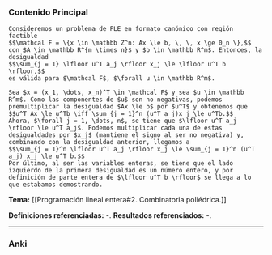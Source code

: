 ### Contenido Principal

```ad-theorem
Consideremos un problema de PLE en formato canónico con región factible
$$\mathcal F = \{x \in \mathbb Z^n: Ax \le b, \, \, x \ge 0_n \},$$
con $A \in \mathbb R^{m \times n}$ y $b \in \mathbb R^m$. Entonces, la desigualdad
$$\sum_{j = 1} \lfloor u^T a_j \rfloor x_j \le \lfloor u^T b \rfloor,$$
es válida para $\mathcal F$, $\forall u \in \mathbb R^m$.
```

```ad-proof
Sea $x = (x_1, \dots, x_n)^T \in \mathcal F$ y sea $u \in \mathbb R^m$. Como las componentes de $u$ son no negativas, podemos premultiplicar la desigualdad $Ax \le b$ por $u^T$ y obtenemos que
$$u^T Ax \le u^Tb \iff \sum_{j = 1}^n (u^T a_j)x_j \le u^Tb.$$
Ahora, $\forall j = 1, \dots, n$, se tiene que $\lfloor u^T a_j \rfloor \le u^T a_j$. Podemos multiplicar cada una de estas desigualdades por $x_j$ (mantiene el signo al ser no negativa) y, combinando con la desigualdad anterior, llegamos a
$$\sum_{j = 1}^n \lfloor u^T a_j \rfloor x_j \le \sum_{j = 1}^n (u^T a_j) x_j \le u^T b.$$
Por último, al ser las variables enteras, se tiene que el lado izquierdo de la primera desigualdad es un número entero, y por definición de parte entera de $\lfloor u^T b \rfloor$ se llega a lo que estabamos demostrando.
```

**Tema:** [[Programación lineal entera#2. Combinatoria poliédrica.]]

**Definiciones referenciadas:** -.
**Resultados referenciados:** -.

---
### Anki
